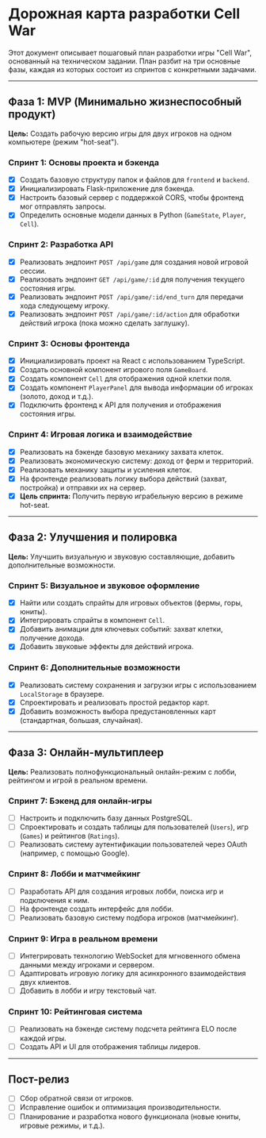 # Дорожная карта разработки Cell War

Этот документ описывает пошаговый план разработки игры "Cell War", основанный на техническом задании. План разбит на три основные фазы, каждая из которых состоит из спринтов с конкретными задачами.

---

## Фаза 1: MVP (Минимально жизнеспособный продукт)

**Цель:** Создать рабочую версию игры для двух игроков на одном компьютере (режим "hot-seat").

### Спринт 1: Основы проекта и бэкенда
- [x] Создать базовую структуру папок и файлов для `frontend` и `backend`.
- [x] Инициализировать Flask-приложение для бэкенда.
- [x] Настроить базовый сервер с поддержкой CORS, чтобы фронтенд мог отправлять запросы.
- [x] Определить основные модели данных в Python (`GameState`, `Player`, `Cell`).

### Спринт 2: Разработка API
- [x] Реализовать эндпоинт `POST /api/game` для создания новой игровой сессии.
- [x] Реализовать эндпоинт `GET /api/game/:id` для получения текущего состояния игры.
- [x] Реализовать эндпоинт `POST /api/game/:id/end_turn` для передачи хода следующему игроку.
- [x] Реализовать эндпоинт `POST /api/game/:id/action` для обработки действий игрока (пока можно сделать заглушку).

### Спринт 3: Основы фронтенда
- [x] Инициализировать проект на React с использованием TypeScript.
- [x] Создать основной компонент игрового поля `GameBoard`.
- [x] Создать компонент `Cell` для отображения одной клетки поля.
- [x] Создать компонент `PlayerPanel` для вывода информации об игроках (золото, доход и т.д.).
- [x] Подключить фронтенд к API для получения и отображения состояния игры.

### Спринт 4: Игровая логика и взаимодействие
- [x] Реализовать на бэкенде базовую механику захвата клеток.
- [x] Реализовать экономическую систему: доход от ферм и территорий.
- [x] Реализовать механику защиты и усиления клеток.
- [x] На фронтенде реализовать логику выбора действий (захват, постройка) и отправки их на сервер.
- [x] **Цель спринта:** Получить первую играбельную версию в режиме hot-seat.

---

## Фаза 2: Улучшения и полировка

**Цель:** Улучшить визуальную и звуковую составляющие, добавить дополнительные возможности.

### Спринт 5: Визуальное и звуковое оформление
- [x] Найти или создать спрайты для игровых объектов (фермы, горы, юниты).
- [x] Интегрировать спрайты в компонент `Cell`.
- [x] Добавить анимации для ключевых событий: захват клетки, получение дохода.
- [x] Добавить звуковые эффекты для действий игрока.

### Спринт 6: Дополнительные возможности
- [x] Реализовать систему сохранения и загрузки игры с использованием `LocalStorage` в браузере.
- [x] Спроектировать и реализовать простой редактор карт.
- [x] Добавить возможность выбора предустановленных карт (стандартная, большая, случайная).

---

## Фаза 3: Онлайн-мультиплеер

**Цель:** Реализовать полнофункциональный онлайн-режим с лобби, рейтингом и игрой в реальном времени.

### Спринт 7: Бэкенд для онлайн-игры
- [ ] Настроить и подключить базу данных PostgreSQL.
- [ ] Спроектировать и создать таблицы для пользователей (`Users`), игр (`Games`) и рейтингов (`Ratings`).
- [ ] Реализовать систему аутентификации пользователей через OAuth (например, с помощью Google).

### Спринт 8: Лобби и матчмейкинг
- [ ] Разработать API для создания игровых лобби, поиска игр и подключения к ним.
- [ ] На фронтенде создать интерфейс для лобби.
- [ ] Реализовать базовую систему подбора игроков (матчмейкинг).

### Спринт 9: Игра в реальном времени
- [ ] Интегрировать технологию WebSocket для мгновенного обмена данными между игроками и сервером.
- [ ] Адаптировать игровую логику для асинхронного взаимодействия двух клиентов.
- [ ] Добавить в лобби и игру текстовый чат.

### Спринт 10: Рейтинговая система
- [ ] Реализовать на бэкенде систему подсчета рейтинга ELO после каждой игры.
- [ ] Создать API и UI для отображения таблицы лидеров.

---

## Пост-релиз

- [ ] Сбор обратной связи от игроков.
- [ ] Исправление ошибок и оптимизация производительности.
- [ ] Планирование и разработка нового функционала (новые юниты, игровые режимы, и т.д.).
